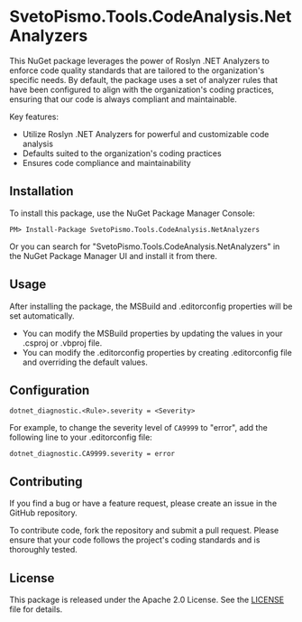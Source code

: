 ﻿# SvetoPismo.Tools.CodeAnalysis.NetAnalyzers

This NuGet package leverages the power of Roslyn .NET Analyzers
to enforce code quality standards that are tailored to the organization's specific needs.
By default,
the package uses a set of analyzer rules that have been configured to align with the organization's coding practices,
ensuring that our code is always compliant and maintainable.

Key features:

- Utilize Roslyn .NET Analyzers for powerful and customizable code analysis
- Defaults suited to the organization's coding practices
- Ensures code compliance and maintainability

## Installation
To install this package, use the NuGet Package Manager Console:

```shell
PM> Install-Package SvetoPismo.Tools.CodeAnalysis.NetAnalyzers
```
Or you can search for "SvetoPismo.Tools.CodeAnalysis.NetAnalyzers"
in the NuGet Package Manager UI and install it from there.

## Usage
After installing the package, the MSBuild and .editorconfig properties will be set automatically.
- You can modify the MSBuild properties by updating the values in your .csproj or .vbproj file.
- You can modify the .editorconfig properties by creating .editorconfig file and overriding the default values.

## Configuration

```editorconfig
dotnet_diagnostic.<Rule>.severity = <Severity>
```

For example, to change the severity level of `CA9999` to "error", add the following line to your .editorconfig file:

```editorconfig
dotnet_diagnostic.CA9999.severity = error
```

## Contributing
If you find a bug or have a feature request, please create an issue in the GitHub repository.

To contribute code, fork the repository and submit a pull request.
Please ensure that your code follows the project's coding standards and is thoroughly tested.

## License
This package is released under the Apache 2.0 License. See the [LICENSE](LICENSE) file for details.
